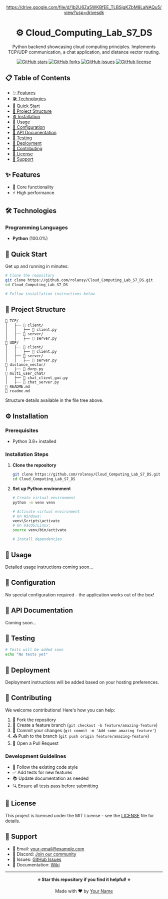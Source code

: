 <div align="center">

https://drive.google.com/file/d/1b2U6Za5WKBfEE_TLBSjgKZbM8LaNAQu5/view?usp=drivesdk

# ⚙️ Cloud_Computing_Lab_S7_DS

Python backend showcasing cloud computing principles. Implements TCP/UDP communication, a chat application, and distance vector routing.

[![GitHub stars](https://img.shields.io/github/stars/{github_user}/{repo_name})](https://github.com/{github_user}/{repo_name}/stargazers)
[![GitHub forks](https://img.shields.io/github/forks/{github_user}/{repo_name})](https://github.com/{github_user}/{repo_name}/network)
[![GitHub issues](https://img.shields.io/github/issues/{github_user}/{repo_name})](https://github.com/{github_user}/{repo_name}/issues)
[![GitHub license](https://img.shields.io/github/license/{github_user}/{repo_name})](https://github.com/{github_user}/{repo_name}/blob/main/LICENSE)



</div>

## 📋 Table of Contents

- [✨ Features](#-features)
- [🛠️ Technologies](#️-technologies)
- [🚀 Quick Start](#-quick-start)
- [📁 Project Structure](#-project-structure)
- [⚙️ Installation](#️-installation)
- [🎯 Usage](#-usage)
- [🔧 Configuration](#-configuration)
- [📖 API Documentation](#-api-documentation)
- [🧪 Testing](#-testing)
- [🚢 Deployment](#-deployment)
- [🤝 Contributing](#-contributing)
- [📝 License](#-license)
- [💬 Support](#-support)

## ✨ Features

- 🚀 Core functionality
- ⚡ High performance

## 🛠️ Technologies

### Programming Languages

- **Python** (100.0%)


## 🚀 Quick Start

Get up and running in minutes:

```bash
# Clone the repository
git clone https://github.com/rolansy/Cloud_Computing_Lab_S7_DS.git
cd Cloud_Computing_Lab_S7_DS

# Follow installation instructions below
```

## 📁 Project Structure

```
📁 TCP/
│   ├── 📁 client/
│   │   ├── 🐍 client.py
│   ├── 📁 server/
│   │   ├── 🐍 server.py
📁 UDP/
│   ├── 📁 client/
│   │   ├── 🐍 client.py
│   ├── 📁 server/
│   │   ├── 🐍 server.py
📁 distance_vector/
│   ├── 🐍 dvrp.py
📁 multi_user_chat/
│   ├── 🐍 chat_client_gui.py
│   ├── 🐍 chat_server.py
📝 README.md
📝 readme.md
```

Structure details available in the file tree above.

## ⚙️ Installation

### Prerequisites

- Python 3.8+ installed

### Installation Steps

1. **Clone the repository**
   ```bash
   git clone https://github.com/rolansy/Cloud_Computing_Lab_S7_DS.git
   cd Cloud_Computing_Lab_S7_DS
   ```

2. **Set up Python environment**
   ```bash
   # Create virtual environment
   python -m venv venv

   # Activate virtual environment
   # On Windows:
   venv\Scripts\activate
   # On macOS/Linux:
   source venv/bin/activate

   # Install dependencies
   ```


## 🎯 Usage

Detailed usage instructions coming soon...

## 🔧 Configuration

No special configuration required - the application works out of the box!

## 📖 API Documentation

Coming soon...

## 🧪 Testing

```bash
# Tests will be added soon
echo "No tests yet"
```

## 🚢 Deployment

Deployment instructions will be added based on your hosting preferences.

## 🤝 Contributing

We welcome contributions! Here's how you can help:

1. 🍴 Fork the repository
2. 🌿 Create a feature branch (`git checkout -b feature/amazing-feature`)
3. 💾 Commit your changes (`git commit -m 'Add some amazing feature'`)
4. 📤 Push to the branch (`git push origin feature/amazing-feature`)
5. 🔄 Open a Pull Request

### Development Guidelines

- 📝 Follow the existing code style
- ✅ Add tests for new features
- 📚 Update documentation as needed
- 🔍 Ensure all tests pass before submitting

## 📝 License

This project is licensed under the MIT License - see the [LICENSE](LICENSE) file for details.

## 💬 Support

- 📧 Email: [your-email@example.com](mailto:your-email@example.com)
- 💬 Discord: [Join our community](https://discord.gg/yourserver)
- 🐛 Issues: [GitHub Issues](https://github.com/{github_user}/{repo_name}/issues)
- 📖 Documentation: [Wiki](https://github.com/{github_user}/{repo_name}/wiki)

---

<div align="center">

**⭐ Star this repository if you find it helpful! ⭐**

Made with ❤️ by [Your Name](https://github.com/{github_user})

</div>
